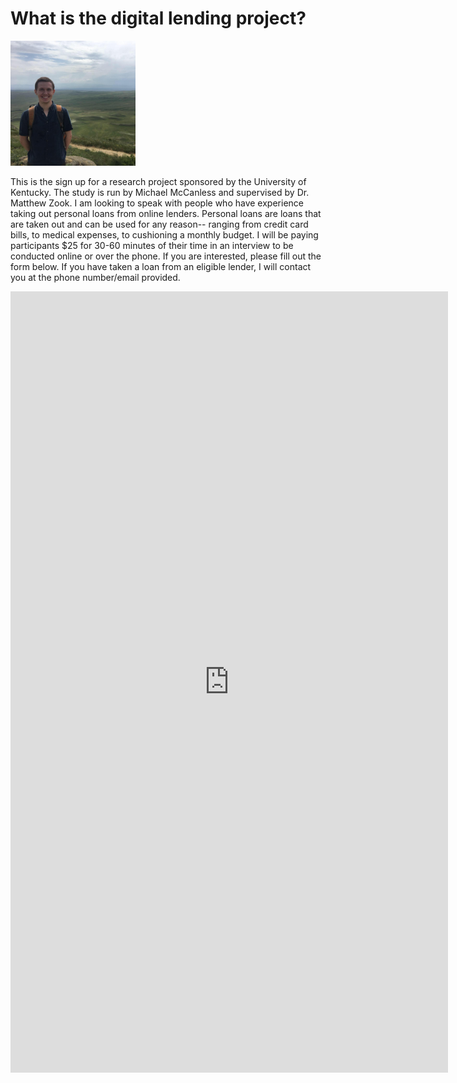 # What is the digital lending project? 

<img src="images/McCanless_profile.jpg" width="200" >

This is the sign up for a research project sponsored by the University of Kentucky. The study is run by Michael McCanless and supervised by Dr. Matthew Zook. I am looking to speak with people who have experience taking out personal loans from online lenders. Personal loans are loans that are taken out and can be used for any reason-- ranging from credit card bills, to medical expenses, to cushioning a monthly budget. I will be paying participants $25 for 30-60 minutes of their time in an interview to be conducted online or over the phone. If you are interested, please fill out the form below. If you have taken a loan from an eligible lender, I will contact you at the phone number/email provided. 

<iframe src="https://docs.google.com/forms/d/e/1FAIpQLSdSxXiMhsMAXsz0mo0kZg4A3T_elcVnt23WyapckgCjDjSsXA/viewform?embedded=true" width="700" height="1250" frameborder="0" marginheight="0" marginwidth="0">Loading…</iframe>
